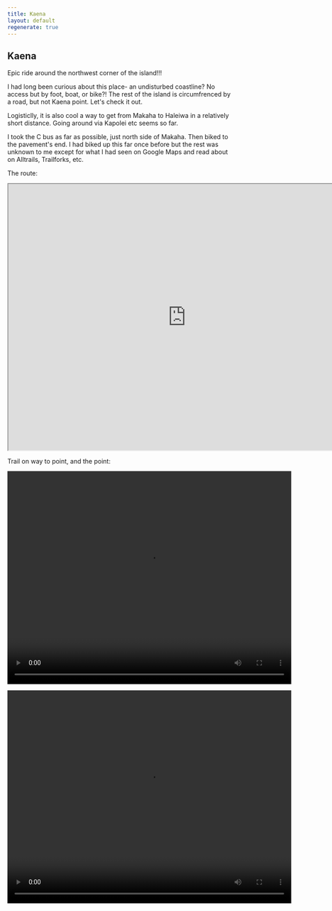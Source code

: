 ```yaml
---
title: Kaena
layout: default
regenerate: true
---
```


## Kaena


Epic ride around the northwest corner of the island!!!

I had long been curious about this place- an undisturbed coastline?  No access but by foot, boat, or bike?!  The rest of the island is circumfrenced by a road, but not Kaena point.  Let's check it out.  

Logisticlly, it is also cool a way to get from Makaha to Haleiwa in a relatively short distance.  Going around via Kapolei etc seems so far.  

I took the C bus as far as possible, just north side of Makaha.  Then biked to the pavement's end.  I had biked up this far once before but the rest was unknown to me except for what I had seen on Google Maps and read about on Alltrails, Trailforks, etc.  


The route:  

<iframe src="https://www.google.com/maps/d/embed?mid=1CZUBpk4T-Emr3e8WM833FW9KwG7HOCY&ehbc=2E312F" width="800" height="600"></iframe>
<p>

Trail on way to point, and the point:  

<video width="640" height="480" controls>
<source src="../oahuv1/images/kaena1.webm" type="video/webm">
  Your browser does not support the video tag.
</video>
</p>

<p>
<video width="640" height="480" controls>
<source src="../oahuv1/images/kaena2.webm" type="video/webm">
  Your browser does not support the video tag.
</video>
</p>
